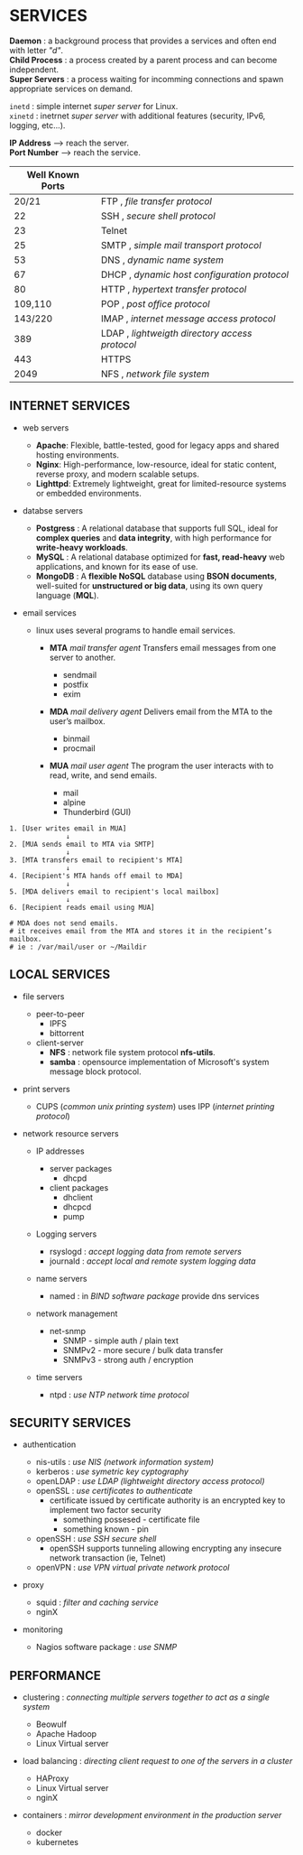 # SERVICES

**Daemon** : a background process that provides a services and often end with letter *"d"*.\
**Child Process** : a process created by a parent process and can become independent.\
**Super Servers** : a process waiting for incomming connections and spawn appropriate services on demand.

`inetd` : simple internet *super server* for Linux.\
`xinetd` : inetrnet *super server* with additional features (security, IPv6, logging, etc...).

**IP Address** --> reach the server.\
**Port Number** --> reach the service.

|Well Known Ports   ||
|-                  |-|
|20/21              |FTP , *file transfer protocol*|
|22                 |SSH , *secure shell protocol*|
|23                 |Telnet|
|25                 |SMTP , *simple mail transport protocol*|
|53                 |DNS , *dynamic name system*|
|67                 |DHCP , *dynamic host configuration protocol*|
|80                 |HTTP , *hypertext transfer protocol*|
|109,110            |POP , *post office protocol*|
|143/220            |IMAP , *internet message access protocol*|
|389                |LDAP , *lightweigth directory access protocol*|
|443                |HTTPS|
|2049               |NFS , *network file system*|

## INTERNET SERVICES

- web servers
    + **Apache**: Flexible, battle-tested, good for legacy apps and shared hosting environments.
    + **Nginx**: High-performance, low-resource, ideal for static content, reverse proxy, and modern scalable setups.
    + **Lighttpd**: Extremely lightweight, great for limited-resource systems or embedded environments.

- databse servers
    + **Postgress** : A relational database that supports full SQL, ideal for **complex queries** and **data integrity**, with high performance for **write-heavy workloads**.
    + **MySQL** : A relational database optimized for **fast, read-heavy** web applications, and known for its ease of use.
    + **MongoDB** : A **flexible NoSQL** database using **BSON documents**, well-suited for **unstructured or big data**, using its own query language (**MQL**).

- email services
    + linux uses several programs to handle email services.
        - **MTA** *mail transfer agent* Transfers email messages from one server to another.
            + sendmail
            + postfix
            + exim

        - **MDA** *mail delivery agent* Delivers email from the MTA to the user’s mailbox.
            + binmail
            + procmail
        
        - **MUA** *mail user agent* The program the user interacts with to read, write, and send emails.
            + mail
            + alpine
            + Thunderbird (GUI)

```plaintext
1. [User writes email in MUA]
              ↓
2. [MUA sends email to MTA via SMTP]
              ↓
3. [MTA transfers email to recipient's MTA]
              ↓
4. [Recipient's MTA hands off email to MDA]
              ↓
5. [MDA delivers email to recipient's local mailbox]
              ↓
6. [Recipient reads email using MUA]

# MDA does not send emails.
# it receives email from the MTA and stores it in the recipient’s mailbox.
# ie : /var/mail/user or ~/Maildir
```

## LOCAL SERVICES

- file servers
    + peer-to-peer
        * IPFS
        * bittorrent
    + client-server
        * **NFS** : network file system protocol **nfs-utils**.
        * **samba** : opensource implementation of Microsoft's system message block protocol.

- print servers
    + CUPS (*common unix printing system*) uses IPP (*internet printing protocol*)

- network resource servers
    + IP addresses
        * server packages
            - dhcpd
        * client packages
            - dhclient
            - dhcpcd
            - pump
    
    + Logging servers
        * rsyslogd : *accept logging data from remote servers*
        * journald : *accept local and remote system logging data*

    + name servers
        * named : in *BIND software package* provide dns services
    
    + network management
        * net-snmp
            - SNMP    - simple auth / plain text
            - SNMPv2  - more secure / bulk data transfer
            - SNMPv3  - strong auth / encryption
    
    + time servers
        * ntpd : *use NTP network time protocol*

## SECURITY SERVICES

+ authentication
    - nis-utils : *use NIS (network information system)*
    - kerberos : *use symetric key cyptography*
    - openLDAP : *use LDAP (lightweight directory access protocol)*
    - openSSL : *use certificates to authenticate*
        * certificate issued by certificate authority is an encrypted key to implement two factor security
            + something possesed - certificate file
            + something known - pin
    - openSSH : *use SSH secure shell*
        * openSSH supports tunneling allowing encrypting any insecure network transaction (ie, Telnet)
    - openVPN : *use VPN virtual private network protocol*

+ proxy
    - squid : *filter and caching service*
    - nginX

+ monitoring
    - Nagios software package : *use SNMP*

## PERFORMANCE

+ clustering : *connecting multiple servers together to act as a single system*
    - Beowulf
    - Apache Hadoop
    - Linux Virtual server

+ load balancing : *directing client request to one of the servers in a cluster*
    - HAProxy
    - Linux Virtual server
    - nginX

+ containers : *mirror development environment in the production server*
    - docker
    - kubernetes
